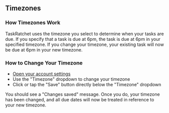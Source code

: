 ## Timezones

### How Timezones Work

TaskRatchet uses the timezone you select to determine when your tasks are due. If you specify that a task is due at 6pm,
the task is due at 6pm in your specified timezone. If you change your timezone, your existing task will now be due at
6pm in your new timezone.

### How to Change Your Timezone

- [Open your account settings](https://app.taskratchet.com/account)
- Use the "Timezone" dropdown to change your timezone
- Click or tap the "Save" button directly below the "Timezone" dropdown

You should see a "Changes saved" message. Once you do, your timezone has been changed, and all due dates will now be
treated in reference to your new timezone.

